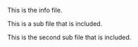 This is the info file.

This is a sub file that is included.

This is the second sub file that is included.
